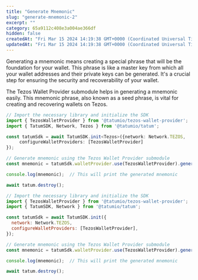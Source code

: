 ```yaml
---
title: "Generate Mnemonic"
slug: "generate-mnemonic-2"
excerpt: ""
category: 65a9112c408e3a004ae366df
hidden: false
createdAt: "Fri Mar 15 2024 14:19:38 GMT+0000 (Coordinated Universal Time)"
updatedAt: "Fri Mar 15 2024 14:19:38 GMT+0000 (Coordinated Universal Time)"
---
```

Generating a mnemonic means creating a special phrase that will be the foundation for your wallet. This phrase is like a master key from which all your wallet addresses and their private keys can be generated. It's a crucial step for ensuring the security and recoverability of your wallet.

The Tezos Wallet Provider submodule helps in generating a mnemonic easily. This mnemonic phrase, also known as a seed phrase, is vital for creating and recovering wallets on Tezos.

```typescript
// Import the necessary library and initialize the SDK
import { TezosWalletProvider } from '@tatumio/tezos-wallet-provider';
import { TatumSDK, Network, Tezos } from '@tatumio/tatum';

const tatumSdk = await TatumSDK.init<Tezos>({network: Network.TEZOS,
     configureWalletProviders: [TezosWalletProvider]
});

// Generate mnemonic using the Tezos Wallet Provider submodule
const mnemonic = tatumSdk.walletProvider.use(TezosWalletProvider).generateMnemonic();

console.log(mnemonic);  // This will print the generated mnemonic

await tatum.destroy();
```
```javascript
// Import the necessary library and initialize the SDK
import { TezosWalletProvider } from '@tatumio/tezos-wallet-provider';
import { TatumSDK, Network } from '@tatumio/tatum';

const tatumSdk = await TatumSDK.init({
  network: Network.TEZOS,
  configureWalletProviders: [TezosWalletProvider],
});

// Generate mnemonic using the Tezos Wallet Provider submodule
const mnemonic = tatumSdk.walletProvider.use(TezosWalletProvider).generateMnemonic();

console.log(mnemonic);  // This will print the generated mnemonic

await tatum.destroy();
```
